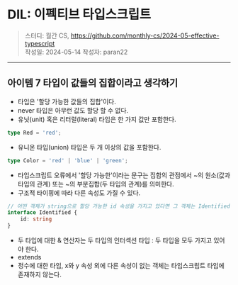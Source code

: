 # DIL: 이펙티브 타입스크립트

> 스터디: 월간 CS, https://github.com/monthly-cs/2024-05-effective-typescript  
> 작성일: 2024-05-14
> 작성자: paran22

---

## 아이템 7 타입이 값들의 집합이라고 생각하기
- 타입은 '할당 가능한 값들의 집합'이다.
- never 타입은 아무런 값도 할당 할 수 없다.
- 유닛(unit) 혹은 리터럴(literal) 타입은 한 가지 값만 포함한다.
```ts
type Red = 'red';
```
- 유니온 타입(union) 타입은 두 개 이상의 값을 포함한다.
```ts
type Color = 'red' | 'blue' | 'green';
```
- 타입스크립트 오류에서 '할당 가능한'이라는 문구는 집합의 관점에서 ~의 원소(값과 타입의 관계) 또는 ~의 부분집합(두 타입의 관계)를 의미한다.
- 구조적 타이핑에 따라 다른 속성도 가질 수 있다.
```ts
// 어떤 객체가 string으로 할당 가능한 id 속성을 가지고 있다면 그 객체는 Identified이다.
interface Identified {
    id: string
}
```
- 두 타입에 대한 & 연산자는 두 타입의 인터섹션 타입 : 두 타입을 모두 가지고 있어야 한다.
- extends
- 정수에 대한 타입, x와 y 속성 외에 다른 속성이 없는 객체는 타입스크립트 타입에 존재하지 않는다.
